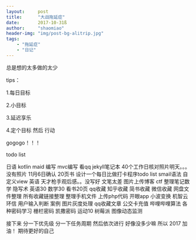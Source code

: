 ```yaml
---
layout:     post
title:      "大战拖延症"
date:       2017-10-31ß
author:     "shaomiao"
header-img: "img/post-bg-alitrip.jpg"
tags:
    - "拖延症"
    - "日记"
---
```

总是想的太多做的太少

tips：

1.每日目标

2.小目标

3.延迟享乐

4.定个目标 然后 行动


gogogo！！！

todo list

日语
kotlin maid 编写
mvc编写
看qq
jekyll笔记本
40个工作日核对照片明天。。。没有照片
11月6日确认
20页书
设计一个每日比做打卡程序todo list
smail语法
自定义view
英语
天才枪手观后感。。没写好 文笔太差
图片上传博客
ctf
整理笔记数学
隐写术
英语30
数学30
看书20页
qq收藏
知乎收藏
简书收藏
微信收藏
网盘文件整理
所有收藏链接整理
整理手机文件
上传php代码
开眼app
小波变换
机智云
环信
用户输入判断 案例
图片灰度处理
qq收藏文章
公交卡充值
哔哩哔哩算法
各种密码学习  栅栏密码  凯撒密码
运动10
树莓派 图像动态监测



接下来 分一下优先级 分一下任务周期 然后依次进行 
好像没多少嘛 所以 2017 加油！ 期待更好的自己
